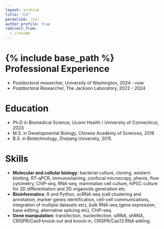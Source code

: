 ```yaml
---
layout: archive
title: "CV"
permalink: /cv/
author_profile: true
redirect_from:
  - /resume
---
```


{% include base_path %}
Professional Experience
======
* Postdoctoral researcher, University of Washington, 2024 - now
* Postdoctoral Researcher, The Jackson Laboratory, 2023 - 2024

Education
======
* Ph.D in Biomedical Science, Uconn Health / University of Connecticut, 2023
* M.S. in Developmental Biology, Chinese Academy of Sciences, 2018
* B.S. in Biotechnology, Zhejiang University, 2015

Skills
======
- **Molecular and cellular biology**: bacterial culture, cloning, western blotting, RT-qPCR, immunostaining, confocal microscopy, phenix, flow cytometry, ChIP-seq, RNA-seq, mammalian cell culture, hiPSC culture for 2D differentiation and 3D organoids generation etc.
- **Bioinformatics**: R and Python, scRNA-seq (cell clustering and annotation, marker genes identification, cell-cell communications, integration of multiple datasets etc), bulk RNA-seq (gene expression, base editing, alternative splicing etc), ChIP-seq. 
- **Gene manipulation**: transfection, nucleofection, siRNA, shRNA, CRISPR/Cas9 knock-out and knock-in, CRISPR/Cas13 RNA editing.